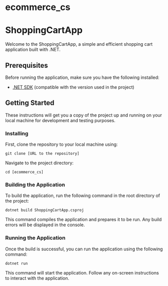 # ecommerce_cs

# ShoppingCartApp

Welcome to the ShoppingCartApp, a simple and efficient shopping cart application built with .NET.

## Prerequisites

Before running the application, make sure you have the following installed:
- [.NET SDK](https://dotnet.microsoft.com/download) (compatible with the version used in the project)


## Getting Started

These instructions will get you a copy of the project up and running on your local machine for development and testing purposes.

### Installing

First, clone the repository to your local machine using:
```
git clone [URL to the repository]
```

Navigate to the project directory:

```
cd [ecommerce_cs]
```

### Building the Application

To build the application, run the following command in the root directory of the project:
```
dotnet build ShoppingCartApp.csproj
```

This command compiles the application and prepares it to be run. Any build errors will be displayed in the console.

### Running the Application

Once the build is successful, you can run the application using the following command:
```
dotnet run
```
This command will start the application. Follow any on-screen instructions to interact with the application.


